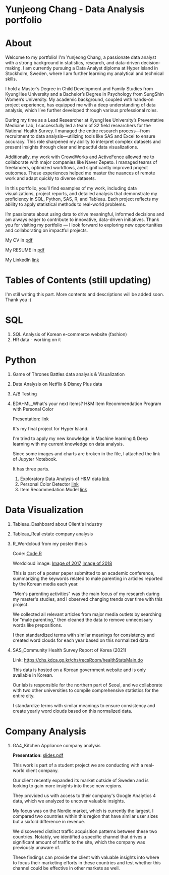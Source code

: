 # Yunjeong Chang - Data Analysis portfolio

# **About**
Welcome to my portfolio! I'm Yunjeong Chang, a passionate data analyst with a strong background in statistics, research, and data-driven decision-making. I am currently pursuing a Data Analyst diploma at Hyper Island in Stockholm, Sweden, where I am further learning my analytical and technical skills.

I hold a Master’s Degree in Child Development and Family Studies from KyungHee University and a Bachelor’s Degree in Psychology from SungShin Women’s University. My academic background, coupled with hands-on project experience, has equipped me with a deep understanding of data analysis, which I’ve further developed through various professional roles.

During my time as a Lead Researcher at KyungHee University’s Preventative Medicine Lab, I successfully led a team of 32 field researchers for the National Health Survey. I managed the entire research process—from recruitment to data analysis—utilizing tools like SAS and Excel to ensure accuracy. This role sharpened my ability to interpret complex datasets and present insights through clear and impactful data visualizations.

Additionally, my work with CrowdWorks and ActiveFence allowed me to collaborate with major companies like Naver Zepeto. I managed teams of freelancers, optimized workflows, and significantly improved project outcomes. These experiences helped me master the nuances of remote work and adapt quickly to diverse datasets.

In this portfolio, you’ll find examples of my work, including data visualizations, project reports, and detailed analysis that demonstrate my proficiency in SQL, Python, SAS, R, and Tableau. Each project reflects my ability to apply statistical methods to real-world problems.

I’m passionate about using data to drive meaningful, informed decisions and am always eager to contribute to innovative, data-driven initiatives. Thank you for visiting my portfolio — I look forward to exploring new opportunities and collaborating on impactful projects.

My CV in [pdf](https://github.com/zlal12/data_analysis_portfolio/blob/main/CV_YJ%20Chang.pdf)

My RESUME in [pdf](https://github.com/zlal12/data_analysis_portfolio/blob/main/Resume_YJ%20Chang.pdf)

My LinkedIn [link](www.linkedin.com/in/yunjeong-chang-a1ab69242)

# Tables of Contents (still updating)
I'm still writing this part. More contents and descriptions will be added soon. Thank you :)



# **SQL**
1. SQL Analysis of Korean e-commerce website (fashion)
2. HR data - working on it




# **Python**
1. Game of Thrones Battles data analysis & Visualization
2. Data Analysis on Netflix & Disney Plus data
3. A/B Testing
4. EDA+ML_What's your next items? H&M Item Recommendation Program with Personal Color

   Presentation: [link](https://docs.google.com/presentation/d/1aT1HEuJmnefKh2KuFNA7UVlg_IzfSgXKqG_MgsSCa5k/edit?usp=sharing)

   It's my final project for Hyper Island.

   I'm tried to apply my new knowledge in Machine learning & Deep learning with my current knowledge on data analysis.

   Since some images and charts are broken in the file, I attached the link of Jupyter Notebook.

   It has three parts.
   1) Exploratory Data Analysis of H&M data [link](https://colab.research.google.com/drive/1RlEO1Do8FZSnHjywVqcapmLK7sBFX2Sd?usp=sharing)
   2) Personal Color Detector [link](https://colab.research.google.com/drive/1gOAYB86qhNYZgsN9r8LTIJdpU2HU3ej3?usp=sharing)
   3) Item Recommedation Model [link](https://colab.research.google.com/drive/1sKKyx-RcMOm65bw85VlpU8X9icn40kvv?usp=sharing)




# **Data Visualization**
1. Tableau_Dashboard about Client's industry
2. Tableau_Real estate company analysis
3. R_Wordcloud from my poster thesis

   Code: [Code.R](https://github.com/zlal12/data_analysis_portfolio/blob/main/Data%20Visualization/R_Wordcloud%20coding.R)

   Wordcloud image: [Image of 2017](https://github.com/zlal12/data_analysis_portfolio/blob/main/Data%20Visualization/Word%20cloud%20from%202017.JPG)
   [Image of 2018](https://github.com/zlal12/data_analysis_portfolio/blob/main/Data%20Visualization/Word%20cloud%20from%202018.JPG)

   This is part of a poster paper submitted to an academic conference, summarizing the keywords related to male parenting in articles reported by the Korean media each year.

   "Men's parenting activities" was the main focus of my research during my master's studies, and I observed changing trends over time with this project.

   We collected all relevant articles from major media outlets by searching for "male parenting," then cleaned the data to remove unnecessary words like prepositions.

   I then standardized terms with similar meanings for consistency and created word clouds for each year based on this normalized data.


   
5. SAS_Community Health Survey Report of Korea (2021)
   
   Link: https://chs.kdca.go.kr/chs/recsRoom/healthStatsMain.do

   This data is hosted on a Korean government website and is only available in Korean.

   Our lab is responsible for the northern part of Seoul, and we collaborate with two other universities to compile comprehensive statistics for the entire city.

   I standardize terms with similar meanings to ensure consistency and create yearly word clouds based on this normalized data.


# **Company Analysis**
1. GA4_Kitchen Appliance company analysis

   **Presentation**: [slides.pdf](https://github.com/zlal12/data_analysis_portfolio/blob/main/Company%20Analysis/GA4_Kitchen%20appliance%20company%20analysis.pdf)

   This work is part of a student project we are conducting with a real-world client company.

   Our client recently expanded its market outside of Sweden and is looking to gain more insights into these new regions.

   They provided us with access to their company's Google Analytics 4 data, which we analyzed to uncover valuable insights.

   My focus was on the Nordic market, which is currently the largest. I compared two countries within this region that have similar user sizes but a sixfold difference in revenue.

   We discovered distinct traffic acquisition patterns between these two countries. Notably, we identified a specific channel that drives a significant amount of traffic to the site, which the company was previously unaware of.

   These findings can provide the client with valuable insights into where to focus their marketing efforts in these countries and test whether this channel could be effective in other markets as well.

